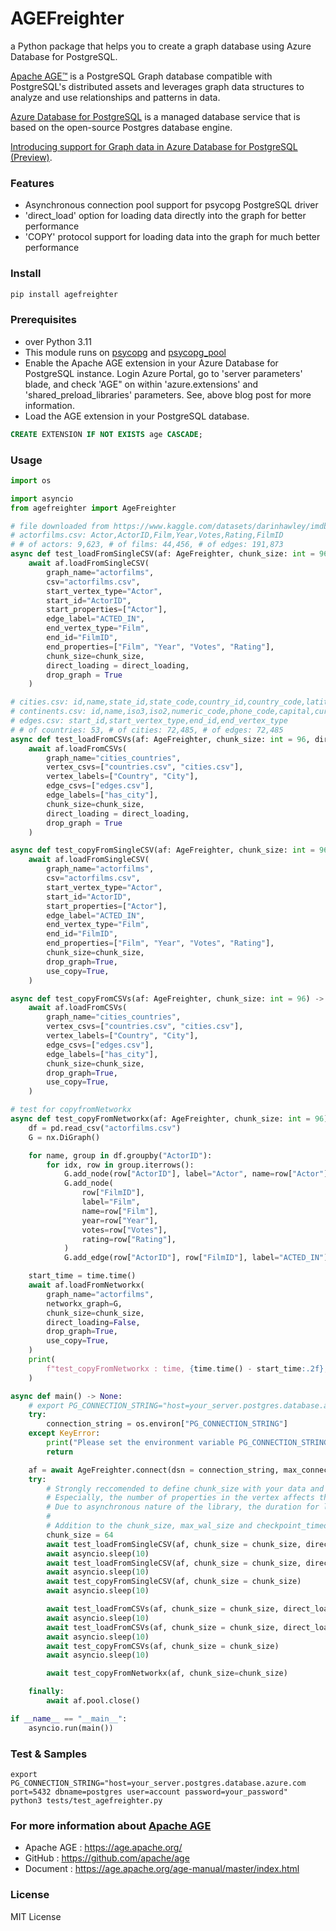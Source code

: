 # AGEFreighter

a Python package that helps you to create a graph database using Azure Database for PostgreSQL.

[Apache AGE™](https://age.apache.org/) is a PostgreSQL Graph database compatible with PostgreSQL's distributed assets and leverages graph data structures to analyze and use relationships and patterns in data.

[Azure Database for PostgreSQL](https://azure.microsoft.com/en-us/services/postgresql/) is a managed database service that is based on the open-source Postgres database engine.

[Introducing support for Graph data in Azure Database for PostgreSQL (Preview)](https://techcommunity.microsoft.com/blog/adforpostgresql/introducing-support-for-graph-data-in-azure-database-for-postgresql-preview/4275628).

### Features
* Asynchronous connection pool support for psycopg PostgreSQL driver
* 'direct_load' option for loading data directly into the graph for better performance
* 'COPY' protocol support for loading data into the graph for much better performance

### Install

```bash
pip install agefreighter
```

### Prerequisites
* over Python 3.11
* This module runs on [psycopg](https://www.psycopg.org/) and [psycopg_pool](https://www.psycopg.org/)
* Enable the Apache AGE extension in your Azure Database for PostgreSQL instance. Login Azure Portal, go to 'server parameters' blade, and check 'AGE" on within 'azure.extensions' and 'shared_preload_libraries' parameters. See, above blog post for more information.
* Load the AGE extension in your PostgreSQL database.

```sql
CREATE EXTENSION IF NOT EXISTS age CASCADE;
```

### Usage

```python
import os

import asyncio
from agefreighter import AgeFreighter

# file downloaded from https://www.kaggle.com/datasets/darinhawley/imdb-films-by-actor-for-10k-actors
# actorfilms.csv: Actor,ActorID,Film,Year,Votes,Rating,FilmID
# # of actors: 9,623, # of films: 44,456, # of edges: 191,873
async def test_loadFromSingleCSV(af: AgeFreighter, chunk_size: int = 96, direct_loading: bool = False) -> None:
    await af.loadFromSingleCSV(
        graph_name="actorfilms",
        csv="actorfilms.csv",
        start_vertex_type="Actor",
        start_id="ActorID",
        start_properties=["Actor"],
        edge_label="ACTED_IN",
        end_vertex_type="Film",
        end_id="FilmID",
        end_properties=["Film", "Year", "Votes", "Rating"],
        chunk_size=chunk_size,
        direct_loading = direct_loading,
        drop_graph = True
    )

# cities.csv: id,name,state_id,state_code,country_id,country_code,latitude,longitude
# continents.csv: id,name,iso3,iso2,numeric_code,phone_code,capital,currency,currency_symbol,tld,native,region,subregion,latitude,longitude,emoji,emojiU
# edges.csv: start_id,start_vertex_type,end_id,end_vertex_type
# # of countries: 53, # of cities: 72,485, # of edges: 72,485
async def test_loadFromCSVs(af: AgeFreighter, chunk_size: int = 96, direct_loading: bool = False) -> None:
    await af.loadFromCSVs(
        graph_name="cities_countries",
        vertex_csvs=["countries.csv", "cities.csv"],
        vertex_labels=["Country", "City"],
        edge_csvs=["edges.csv"],
        edge_labels=["has_city"],
        chunk_size=chunk_size,
        direct_loading = direct_loading,
        drop_graph = True
    )

async def test_copyFromSingleCSV(af: AgeFreighter, chunk_size: int = 96) -> None:
    await af.loadFromSingleCSV(
        graph_name="actorfilms",
        csv="actorfilms.csv",
        start_vertex_type="Actor",
        start_id="ActorID",
        start_properties=["Actor"],
        edge_label="ACTED_IN",
        end_vertex_type="Film",
        end_id="FilmID",
        end_properties=["Film", "Year", "Votes", "Rating"],
        chunk_size=chunk_size,
        drop_graph=True,
        use_copy=True,
    )

async def test_copyFromCSVs(af: AgeFreighter, chunk_size: int = 96) -> None:
    await af.loadFromCSVs(
        graph_name="cities_countries",
        vertex_csvs=["countries.csv", "cities.csv"],
        vertex_labels=["Country", "City"],
        edge_csvs=["edges.csv"],
        edge_labels=["has_city"],
        chunk_size=chunk_size,
        drop_graph=True,
        use_copy=True,
    )

# test for copyfromNetworkx
async def test_copyFromNetworkx(af: AgeFreighter, chunk_size: int = 96) -> None:
    df = pd.read_csv("actorfilms.csv")
    G = nx.DiGraph()

    for name, group in df.groupby("ActorID"):
        for idx, row in group.iterrows():
            G.add_node(row["ActorID"], label="Actor", name=row["Actor"])
            G.add_node(
                row["FilmID"],
                label="Film",
                name=row["Film"],
                year=row["Year"],
                votes=row["Votes"],
                rating=row["Rating"],
            )
            G.add_edge(row["ActorID"], row["FilmID"], label="ACTED_IN")

    start_time = time.time()
    await af.loadFromNetworkx(
        graph_name="actorfilms",
        networkx_graph=G,
        chunk_size=chunk_size,
        direct_loading=False,
        drop_graph=True,
        use_copy=True,
    )
    print(
        f"test_copyFromNetworkx : time, {time.time() - start_time:.2f}, chunk_size: {chunk_size}"
    )

async def main() -> None:
    # export PG_CONNECTION_STRING="host=your_server.postgres.database.azure.com port=5432 dbname=postgres user=account password=your_password"
    try:
        connection_string = os.environ["PG_CONNECTION_STRING"]
    except KeyError:
        print("Please set the environment variable PG_CONNECTION_STRING")
        return

    af = await AgeFreighter.connect(dsn = connection_string, max_connections = 64)
    try:
        # Strongly reccomended to define chunk_size with your data and server before loading large amount of data
        # Especially, the number of properties in the vertex affects the complecity of the query
        # Due to asynchronous nature of the library, the duration for loading data is not linear to the number of rows
        #
        # Addition to the chunk_size, max_wal_size and checkpoint_timeout in the postgresql.conf should be considered
        chunk_size = 64
        await test_loadFromSingleCSV(af, chunk_size = chunk_size, direct_loading = False)
        await asyncio.sleep(10)
        await test_loadFromSingleCSV(af, chunk_size = chunk_size, direct_loading = True)
        await asyncio.sleep(10)
        await test_copyFromSingleCSV(af, chunk_size = chunk_size)
        await asyncio.sleep(10)

        await test_loadFromCSVs(af, chunk_size = chunk_size, direct_loading = False)
        await asyncio.sleep(10)
        await test_loadFromCSVs(af, chunk_size = chunk_size, direct_loading = True)
        await asyncio.sleep(10)
        await test_copyFromCSVs(af, chunk_size = chunk_size)
        await asyncio.sleep(10)

        await test_copyFromNetworkx(af, chunk_size=chunk_size)

    finally:
        await af.pool.close()

if __name__ == "__main__":
    asyncio.run(main())
```

### Test & Samples
```
export PG_CONNECTION_STRING="host=your_server.postgres.database.azure.com port=5432 dbname=postgres user=account password=your_password"
python3 tests/test_agefreighter.py
```

### For more information about [Apache AGE](https://age.apache.org/)
* Apache AGE : https://age.apache.org/
* GitHub : https://github.com/apache/age
* Document : https://age.apache.org/age-manual/master/index.html

### License
MIT License

